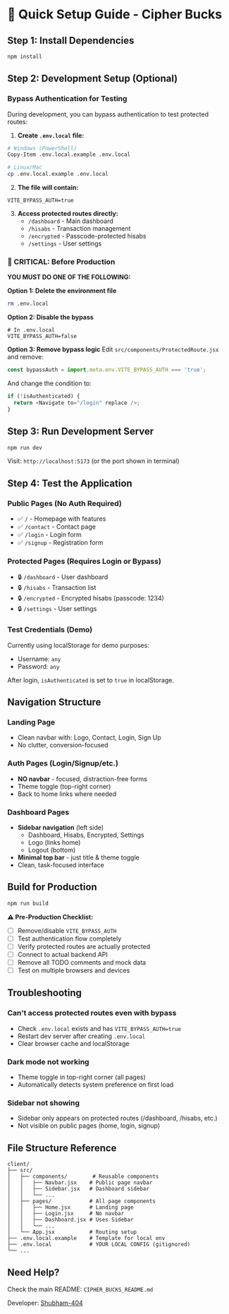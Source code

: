 # 🚀 Quick Setup Guide - Cipher Bucks

## Step 1: Install Dependencies

```bash
npm install
```

## Step 2: Development Setup (Optional)

### Bypass Authentication for Testing

During development, you can bypass authentication to test protected routes:

1. **Create `.env.local` file:**

```bash
# Windows (PowerShell)
Copy-Item .env.local.example .env.local

# Linux/Mac
cp .env.local.example .env.local
```

2. **The file will contain:**

```env
VITE_BYPASS_AUTH=true
```

3. **Access protected routes directly:**
   - `/dashboard` - Main dashboard
   - `/hisabs` - Transaction management
   - `/encrypted` - Passcode-protected hisabs
   - `/settings` - User settings

### 🚨 CRITICAL: Before Production

**YOU MUST DO ONE OF THE FOLLOWING:**

**Option 1: Delete the environment file**
```bash
rm .env.local
```

**Option 2: Disable the bypass**
```env
# In .env.local
VITE_BYPASS_AUTH=false
```

**Option 3: Remove bypass logic**
Edit `src/components/ProtectedRoute.jsx` and remove:
```js
const bypassAuth = import.meta.env.VITE_BYPASS_AUTH === 'true';
```

And change the condition to:
```js
if (!isAuthenticated) {
  return <Navigate to="/login" replace />;
}
```

## Step 3: Run Development Server

```bash
npm run dev
```

Visit: `http://localhost:5173` (or the port shown in terminal)

## Step 4: Test the Application

### Public Pages (No Auth Required)
- ✅ `/` - Homepage with features
- ✅ `/contact` - Contact page
- ✅ `/login` - Login form
- ✅ `/signup` - Registration form

### Protected Pages (Requires Login or Bypass)
- 🔒 `/dashboard` - User dashboard
- 🔒 `/hisabs` - Transaction list
- 🔒 `/encrypted` - Encrypted hisabs (passcode: 1234)
- 🔒 `/settings` - User settings

### Test Credentials (Demo)
Currently using localStorage for demo purposes:
- Username: `any`
- Password: `any`

After login, `isAuthenticated` is set to `true` in localStorage.

## Navigation Structure

### Landing Page
- Clean navbar with: Logo, Contact, Login, Sign Up
- No clutter, conversion-focused

### Auth Pages (Login/Signup/etc.)
- **NO navbar** - focused, distraction-free forms
- Theme toggle (top-right corner)
- Back to home links where needed

### Dashboard Pages
- **Sidebar navigation** (left side)
  - Dashboard, Hisabs, Encrypted, Settings
  - Logo (links home)
  - Logout (bottom)
- **Minimal top bar** - just title & theme toggle
- Clean, task-focused interface

## Build for Production

```bash
npm run build
```

**⚠️ Pre-Production Checklist:**
- [ ] Remove/disable `VITE_BYPASS_AUTH`
- [ ] Test authentication flow completely
- [ ] Verify protected routes are actually protected
- [ ] Connect to actual backend API
- [ ] Remove all TODO comments and mock data
- [ ] Test on multiple browsers and devices

## Troubleshooting

### Can't access protected routes even with bypass
- Check `.env.local` exists and has `VITE_BYPASS_AUTH=true`
- Restart dev server after creating `.env.local`
- Clear browser cache and localStorage

### Dark mode not working
- Theme toggle in top-right corner (all pages)
- Automatically detects system preference on first load

### Sidebar not showing
- Sidebar only appears on protected routes (/dashboard, /hisabs, etc.)
- Not visible on public pages (home, login, signup)

## File Structure Reference

```
client/
├── src/
│   ├── components/        # Reusable components
│   │   ├── Navbar.jsx    # Public page navbar
│   │   ├── Sidebar.jsx   # Dashboard sidebar
│   │   └── ...
│   ├── pages/            # All page components
│   │   ├── Home.jsx      # Landing page
│   │   ├── Login.jsx     # No navbar
│   │   ├── Dashboard.jsx # Uses Sidebar
│   │   └── ...
│   └── App.jsx           # Routing setup
├── .env.local.example    # Template for local env
├── .env.local            # YOUR LOCAL CONFIG (gitignored)
└── ...
```

## Need Help?

Check the main README: `CIPHER_BUCKS_README.md`

Developer: [Shubham-404](https://github.com/Shubham-404)
